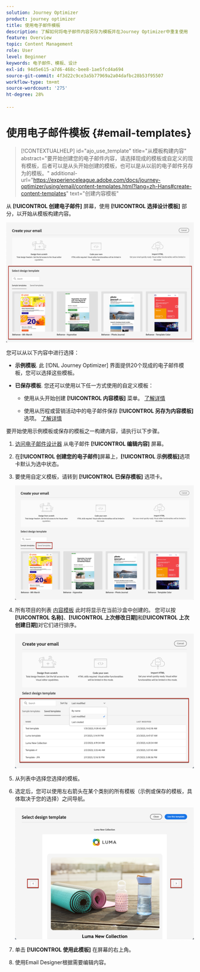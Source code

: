 ```yaml
---
solution: Journey Optimizer
product: journey optimizer
title: 使用电子邮件模板
description: 了解如何将电子邮件内容另存为模板并在Journey Optimizer中重复使用
feature: Overview
topic: Content Management
role: User
level: Beginner
keywords: 电子邮件、模板、设计
exl-id: 94d5e615-a7d6-468c-bee8-1ae5fcd4a694
source-git-commit: 4f3d22c9ce3a5b77969a2a04dafbc28b53f95507
workflow-type: tm+mt
source-wordcount: '275'
ht-degree: 28%

---
```


# 使用电子邮件模板 {#email-templates}

>[!CONTEXTUALHELP]
>id="ajo_use_template"
>title="从模板构建内容"
>abstract="要开始创建您的电子邮件内容，请选择现成的模板或自定义的现有模板，后者可以是从头开始创建的模板，也可以是从以前的电子邮件另存为的模板。"
>additional-url="https://experienceleague.adobe.com/docs/journey-optimizer/using/email/content-templates.html?lang=zh-Hans#create-content-templates" text="创建内容模板"

从 **[!UICONTROL 创建电子邮件]** 屏幕，使用 **[!UICONTROL 选择设计模板]** 部分，以开始从模板构建内容。

![](assets/email_designer-templates.png)

您可以从以下内容中进行选择：

* **示例模板**. 此 [!DNL Journey Optimizer] 界面提供20个现成的电子邮件模板，您可以选择这些模板。

* **已保存模板**. 您还可以使用以下任一方式使用的自定义模板：

   * 使用从头开始创建 **[!UICONTROL 内容模板]** 菜单。 [了解详情](content-templates.md#create-template-from-scratch)

   * 使用从历程或营销活动中的电子邮件保存 **[!UICONTROL 另存为内容模板]** 选项。 [了解详情](content-templates.md#save-as-template)

要开始使用示例模板或保存的模板之一构建内容，请执行以下步骤。

1. [访问电子邮件设计器](get-started-email-design.md) 从电子邮件 **[!UICONTROL 编辑内容]** 屏幕。

1. 在&#x200B;**[!UICONTROL 创建您的电子邮件]**&#x200B;屏幕上，**[!UICONTROL 示例模板]**&#x200B;选项卡默认为选中状态。

1. 要使用自定义模板，请转到 **[!UICONTROL 已保存模板]** 选项卡。

   ![](assets/email_designer-saved-templates-tab.png)

1. 所有项目的列表 [内容模板](content-templates.md#create-content-templates) 此时将显示在当前沙盒中创建的。 您可以按&#x200B;**[!UICONTROL 名称]**、**[!UICONTROL 上次修改日期]**&#x200B;和&#x200B;**[!UICONTROL 上次创建日期]**&#x200B;对它们进行排序。

   ![](assets/email_designer-saved-templates-filter.png)

1. 从列表中选择您选择的模板。

1. 选定后，您可以使用左右箭头在某个类别的所有模板（示例或保存的模板，具体取决于您的选择）之间导航。

   ![](assets/email_designer-saved-templates-navigate.png)

1. 单击 **[!UICONTROL 使用此模板]** 在屏幕的右上角。

1. 使用Email Designer根据需要编辑内容。

